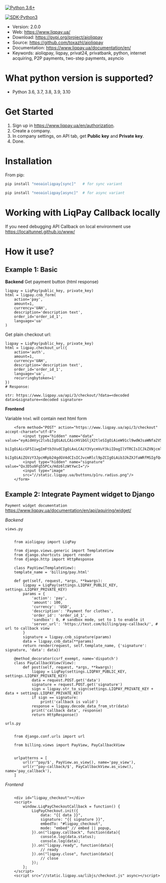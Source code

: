 [![Python 3.6+](https://img.shields.io/badge/python-3.6+-blue.svg)](https://www.python.org/downloads/release/python-360/)

[![SDK-Python3](https://www.liqpay.ua/logo_liqpay.svg?v=1651580791759)](https://www.liqpay.ua/)

* Version: 2.0.0
* Web: https://www.liqpay.ua/
* Download: https://pypi.org/project/aioliqpay
* Source: https://github.com/toxazhl/aioliqpay
* Documentation: https://www.liqpay.ua/documentation/en/
* Keywords: aioliqpay, liqpay, privat24, privatbank, python, internet acquiring, P2P payments, two-step payments, asyncio


What python version is supported?
============
- Python 3.6, 3.7, 3.8, 3.9, 3.10

Get Started
============
1. Sign up in https://www.liqpay.ua/en/authorization.
2. Create a company.
3. In company settings, on API tab, get **Public key** and **Private key**.
4. Done.

Installation
============
From pip:

```bash
pip install "neoaioliqpay[sync]"   # for sync variant

pip install "neoaioliqpay[async]"  # for async variant
```

Working with LiqPay Callback locally
============
If you need debugging API Callback on local environment use https://localtunnel.github.io/www/

How it use?
============

Example 1: Basic
-------

**Backend**
Get payment button (html response)
```
liqpay = LiqPay(public_key, private_key)
html = liqpay.cnb_form(
    action='pay',
    amount=1,
    currency='UAH',
    description='description text',
    order_id='order_id_1',
    language='ua'
)
```

Get plain checkout url:

```
liqpay = LiqPay(public_key, private_key)
html = liqpay.checkout_url({
    action='auth',
    amount=1,
    currency='UAH',
    description='description text',
    order_id='order_id_1',
    language='ua',
    recurringbytoken=1'
})
# Response:

str: https://www.liqpay.ua/api/3/checkout/?data=<decoded data>&signature=<decoded signature>

```


**Frontend**

Variable ``html`` will contain next html form

```
    <form method="POST" action="https://www.liqpay.ua/api/3/checkout" accept-charset="utf-8">
        <input type="hidden" name="data" value="eyAidmVyc2lvbiIgOiAzLCAicHVibGljX2tleSIgOiAieW91cl9wdWJsaWNfa2V5IiwgImFjdGlv
        biIgOiAicGF5IiwgImFtb3VudCIgOiAxLCAiY3VycmVuY3kiIDogIlVTRCIsICJkZXNjcmlwdGlv
        biIgOiAiZGVzY3JpcHRpb24gdGV4dCIsICJvcmRlcl9pZCIgOiAib3JkZXJfaWRfMSIgfQ=="/>
        <input type="hidden" name="signature" value="QvJD5u9Fg55PCx/Hdz6lzWtYwcI="/>
        <input type="image"
        src="//static.liqpay.ua/buttons/p1ru.radius.png"/>
    </form>
```

Example 2: Integrate Payment widget to Django
-------
`Payment widget documentation` 
https://www.liqpay.ua/documentation/en/api/aquiring/widget/

*Backend*

`views.py`

```

    from aioliqpay import LiqPay

    from django.views.generic import TemplateView
    from django.shortcuts import render
    from django.http import HttpResponse

    class PayView(TemplateView):
    template_name = 'billing/pay.html'

    def get(self, request, *args, **kwargs):
        liqpay = LiqPay(settings.LIQPAY_PUBLIC_KEY, settings.LIQPAY_PRIVATE_KEY)
        params = {
            'action': 'pay',
            'amount': 100,
            'currency': 'USD',
            'description': 'Payment for clothes',
            'order_id': 'order_id_1',
            'sandbox': 0, # sandbox mode, set to 1 to enable it
            'server_url': 'https://test.com/billing/pay-callback/', # url to callback view
        }
        signature = liqpay.cnb_signature(params)
        data = liqpay.cnb_data(**params)
        return render(request, self.template_name, {'signature': signature, 'data': data})

    @method_decorator(csrf_exempt, name='dispatch')
    class PayCallbackView(View):
        def post(self, request, *args, **kwargs):
            liqpay = LiqPay(settings.LIQPAY_PUBLIC_KEY, settings.LIQPAY_PRIVATE_KEY)
            data = request.POST.get('data')
            signature = request.POST.get('signature')
            sign = liqpay.str_to_sign(settings.LIQPAY_PRIVATE_KEY + data + settings.LIQPAY_PRIVATE_KEY)
            if sign == signature:
                print('callback is valid')
            response = liqpay.decode_data_from_str(data)
            print('callback data', response)
            return HttpResponse()
```
`urls.py`

```

    from django.conf.urls import url

    from billing.views import PayView, PayCallbackView


    urlpatterns = [
        url(r'^pay/$', PayView.as_view(), name='pay_view'),
        url(r'^pay-callback/$', PayCallbackView.as_view(), name='pay_callback'),
    ]
```
*Frontend*

```

    <div id="liqpay_checkout"></div>
    <script>
        window.LiqPayCheckoutCallback = function() {
            LiqPayCheckout.init({
                data: "{{ data }}",
                signature: "{{ signature }}",
                embedTo: "#liqpay_checkout",
                mode: "embed" // embed || popup,
            }).on("liqpay.callback", function(data){
                console.log(data.status);
                console.log(data);
            }).on("liqpay.ready", function(data){
                // ready
            }).on("liqpay.close", function(data){
                // close
            });
        };
    </script>
    <script src="//static.liqpay.ua/libjs/checkout.js" async></script>
```
